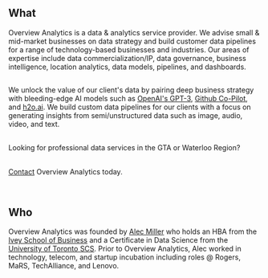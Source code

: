 
## What

Overview Analytics is a data & analytics service provider. We advise small & mid-market businesses on data strategy and build customer data pipelines for a range of technology-based businesses and industries. Our areas of expertise include data commercialization/IP, data governance, business intelligence, location analytics, data models, pipelines, and dashboards.

##
We unlock the value of our client's data by pairing deep business strategy with bleeding-edge AI models such as [OpenAI's GPT-3](https://openai.com/api/), [Github Co-Pilot](https://github.com/features/copilot), and [h2o.ai](https://h2o.ai). We build custom data pipelines for our clients with a focus on generating insights from semi/unstructured data such as image, audio, video, and text. 

##
Looking for professional data services in the GTA or Waterloo Region?<br>
<br>

[Contact][def] Overview Analytics today.

[def]: https://overviewanalytics.ca/contact
<br>

## Who
Overview Analytics was founded by [Alec Miller](https://ca.linkedin.com/in/alecjmiller?trk=profile-badge) who holds an HBA from the [Ivey School of Business](https://www.ivey.uwo.ca) and a Certificate in Data Science from the [University of Toronto SCS](https://learn.utoronto.ca/programs-courses/certificates/data-science). Prior to Overview Analytics, Alec worked in technology, telecom, and startup incubation including roles @ Rogers, MaRS, TechAlliance, and Lenovo.